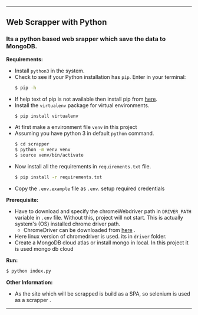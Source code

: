 ***
## Web Scrapper with Python
### Its a python based web srapper which save the data to MongoDB.
__Requirements:__
- Install `python3` in the system.
- Check to see if your Python installation has `pip`. Enter in your terminal:
  ```bash
  $ pip -h
  ```
- If help text of pip is not available then install pip from [here](#https://pip.pypa.io/en/latest/installation/).
- Install the `virtualenv` package for virtual environments.
  ```bash
  $ pip install virtualenv
  ```
- At first make a environment file `venv` in this project
- Assuming you have python 3 in default ``python`` command.
  ```bash
  $ cd scrapper
  $ python -m venv venv
  $ source venv/bin/activate
  ```
- Now install all the requirements in `requirements.txt` file.
  ```bash
  $ pip install -r requirements.txt
  ```
- Copy the ``.env.example`` file as ``.env``. setup required credentials

__Prerequisite:__
- Have to download and specify the chromeWebdriver path in  `DRIVER_PATH` variable in ``.env`` file.
  Without this, project will not start.
  This is actually system's (OS) installed chrome driver path.
    - ChromeDriver can be downloaded from  [here](#https://chromedriver.storage.googleapis.com/index.html?path=91.0.4472.19) .
- Here linux version of chromedriver is used. its in ``driver`` folder.
- Create a MongoDB cloud atlas or install mongo in local. In this project it is used mongo db cloud

__Run:__
  ```bash
  $ python index.py 
  ``` 
__Other Information:__
- As the site which will be scrapped is build as a SPA, so selenium is used as a scrapper .

***
